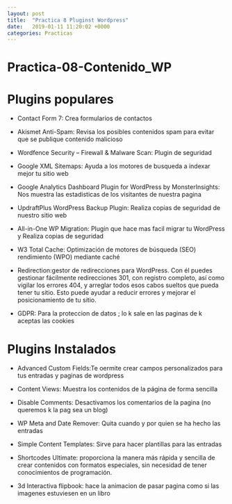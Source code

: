 ```yaml
---
layout: post
title:  "Practica 8 Pluginst Wordpress"
date:   2019-01-11 11:20:02 +0000
categories: Practicas
---
```


# Practica-08-Contenido_WP


# Plugins populares

- Contact Form 7: Crea formularios de contactos

- Akismet Anti-Spam: Revisa los posibles contenidos spam para evitar que se publique contenido malicioso 

- Wordfence Security – Firewall & Malware Scan: Plugin de seguridad 

- Google XML Sitemaps: Ayuda a los motores de busqueda a indexar mejor tu sitio web

- Google Analytics Dashboard Plugin for WordPress by MonsterInsights: Nos muestra las estadisticas de los visitantes de nuestra pagina   

- UpdraftPlus WordPress Backup Plugin: Realiza copias de seguridad de nuestro sitio web

- All-in-One WP Migration: Plugin que hace mas facil migrar tu WordPress y Realiza copias de seguridad

- W3 Total Cache: Optimización de motores de búsqueda (SEO) rendimiento (WPO) mediante caché

- Redirection:gestor de redirecciones para WordPress. Con él puedes gestionar fácilmente redirecciones 301, con registro completo, así como vigilar los errores 404, y arreglar todos esos cabos sueltos que pueda tener tu sitio. Esto puede ayudar a reducir errores y mejorar el posicionamiento de tu sitio.

- GDPR: Para la proteccion de datos ; lo k sale en las paginas de k aceptas las cookies

# Plugins Instalados
- Advanced Custom Fields:Te oermite crear campos personalizados para tus entradas y paginas de wordpress

- Content Views: Muestra los contenidos de la página de forma sencilla 

- Disable Comments: Desactivamos los comentarios de la pagina (no queremos k la pag sea un blog)

- WP Meta and Date Remover: Quita cuando y por quien se ha hecho las entradas

- Simple Content Templates: Sirve para hacer plantillas para las entradas

- Shortcodes Ultimate:  proporciona la manera más rápida y sencilla de crear contenidos con formatos especiales, sin necesidad de tener conocimientos de programación.

- 3d Interactiva flipbook: hace la animacion de pasar pagina como si las imagenes estuviesen en un libro
